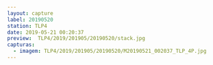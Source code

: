 ```yaml
---
layout: capture
label: 20190520
station: TLP4
date: 2019-05-21 00:20:37
preview:  TLP4/2019/201905/20190520/stack.jpg
capturas:
  - imagem: TLP4/2019/201905/20190520/M20190521_002037_TLP_4P.jpg
---
```

